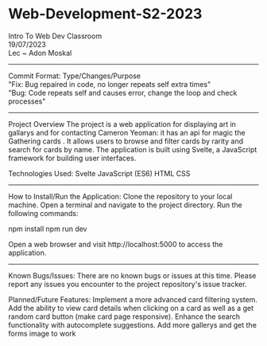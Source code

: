 # Web-Development-S2-2023
Intro To Web Dev Classroom                                                                                                        
19/07/2023                                                                                                                        
Lec ~ Adon Moskal        

-----------------------------------------------

Commit Format: 
Type/Changes/Purpose                                                                                                              
"Fix: Bug repaired in code, no longer repeats self extra times"                                                                   
"Bug: Code repeats self and causes error, change the loop and check processes" 

-----------------------------------------------

Project Overview
The project is a web application for displaying art in gallarys and for contacting Cameron Yeoman: 
it has an api for magic the Gathering cards . It allows users to browse and filter cards by rarity and search for cards by name. The application is built using Svelte, a JavaScript framework for building user interfaces.

Technologies Used:
Svelte
JavaScript (ES6)
HTML
CSS

------------------------------------------------
How to Install/Run the Application:
Clone the repository to your local machine.
Open a terminal and navigate to the project directory.
Run the following commands:

npm install
npm run dev


Open a web browser and visit http://localhost:5000 to access the application.

--------------------------------------------------


Known Bugs/Issues:
There are no known bugs or issues at this time. Please report any issues you encounter to the project repository's issue tracker.


Planned/Future Features:
Implement a more advanced card filtering system.
Add the ability to view card details when clicking on a card as well as a get random card button (make card page responsive).
Enhance the search functionality with autocomplete suggestions.
Add more gallerys and get the forms image to work
